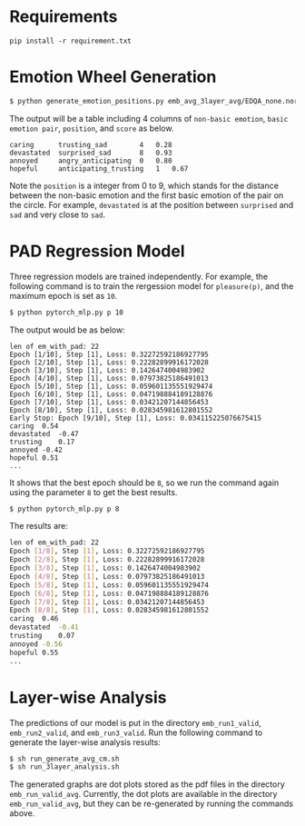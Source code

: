 # Requirements
```
pip install -r requirement.txt
```

# Emotion Wheel Generation
```sh
$ python generate_emotion_positions.py emb_avg_3layer_avg/EDQA_none.norm.emb.run
```
The output will be a table including 4 columns of `non-basic emotion`, `basic emotion pair`, `position`, and `score` as below.
```
caring		trusting_sad		4	0.28
devastated	surprised_sad		8	0.93
annoyed		angry_anticipating	0	0.80
hopeful		anticipating_trusting	1	0.67
```
Note the `position` is a integer from 0 to 9, which stands for the distance between the non-basic emotion and the first basic emotion of the pair on the circle. For example, `devastated` is at the position between `surprised` and `sad` and very close to `sad`.


# PAD Regression Model
Three regression models are trained independently. For example, the following command is to train the rergession model for `pleasure(p)`, and the maximum epoch is set as `10`.
```sh
$ python pytorch_mlp.py p 10
```

The output would be as below:
```
len of em_with_pad: 22
Epoch [1/10], Step [1], Loss: 0.32272592186927795
Epoch [2/10], Step [1], Loss: 0.22282899916172028
Epoch [3/10], Step [1], Loss: 0.1426474004983902
Epoch [4/10], Step [1], Loss: 0.07973825186491013
Epoch [5/10], Step [1], Loss: 0.059601135551929474
Epoch [6/10], Step [1], Loss: 0.047198884189128876
Epoch [7/10], Step [1], Loss: 0.03421207144856453
Epoch [8/10], Step [1], Loss: 0.028345981612801552
Early Stop: Epoch [9/10], Step [1], Loss: 0.034115225076675415
caring	0.54
devastated	-0.47
trusting	0.17
annoyed	-0.42
hopeful	0.51
...
```

It shows that the best epoch should be `8`, so we run the command again using the parameter `8` to get the best results.
```sh
$ python pytorch_mlp.py p 8
```

The results are:
```sh
len of em_with_pad: 22
Epoch [1/8], Step [1], Loss: 0.32272592186927795
Epoch [2/8], Step [1], Loss: 0.22282899916172028
Epoch [3/8], Step [1], Loss: 0.1426474004983902
Epoch [4/8], Step [1], Loss: 0.07973825186491013
Epoch [5/8], Step [1], Loss: 0.059601135551929474
Epoch [6/8], Step [1], Loss: 0.047198884189128876
Epoch [7/8], Step [1], Loss: 0.03421207144856453
Epoch [8/8], Step [1], Loss: 0.028345981612801552
caring	0.46
devastated	-0.41
trusting	0.07
annoyed	-0.56
hopeful	0.55
...
```

# Layer-wise Analysis
The predictions of our model is put in the directory `emb_run1_valid`, `emb_run2_valid`, and `emb_run3_valid`.
Run the following command to generate the layer-wise analysis results:
```sh
$ sh run_generate_avg_cm.sh
$ sh run_3layer_analysis.sh
```
The generated graphs are dot plots stored as the pdf files in the directory `emb_run_valid_avg`. 
Currently, the dot plots are available in the directory `emb_run_valid_avg`, but they can be re-generated by running the commands above.
